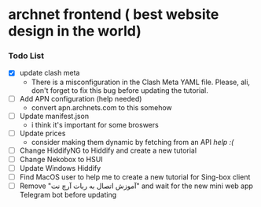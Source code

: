 # archnet frontend ( best website design in the world)

### Todo List
- [x] update clash meta
    - There is a misconfiguration in the Clash Meta YAML file. Please, ali, don't forget to fix this bug before updating the tutorial.
- [ ] Add APN configuration (help needed)
  - convert apn.archnets.com to this somehow
- [ ] Update manifest.json
    -  i think it's important for some broswers
- [ ] Update prices 
  - consider making them dynamic by fetching from an API *help :(* 
- [ ] Change HiddifyNG to Hiddify and create a new tutorial
- [ ] Change Nekobox to HSUI
- [ ] Update Windows Hiddify
- [ ] Find MacOS user to help me to create a new tutorial for Sing-box client
- [ ] Remove "آموزش اتصال به ربات آرچ نت" and wait for the new mini web app Telegram bot before updating